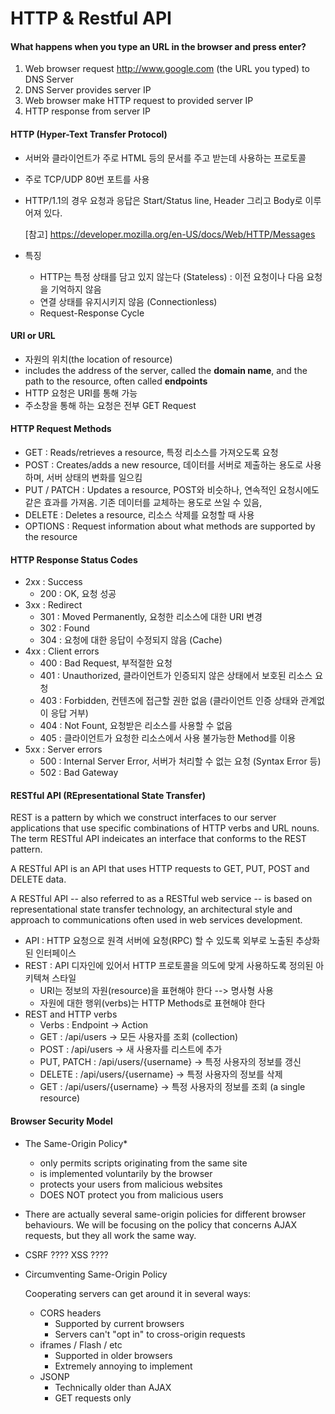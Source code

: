 # HTTP & Restful API



#### What happens when you type an URL in the browser and press enter?

1. Web browser request http://www.google.com (the URL you typed) to DNS Server
2. DNS Server provides server IP
3. Web browser make HTTP request to provided server IP 
4. HTTP response from server IP



#### HTTP (Hyper-Text Transfer Protocol)

* 서버와 클라이언트가 주로 HTML 등의 문서를 주고 받는데 사용하는 프로토콜

* 주로 TCP/UDP 80번 포트를 사용

* HTTP/1.1의 경우 요청과 응답은 Start/Status line, Header 그리고 Body로 이루어져 있다.

  [참고] https://developer.mozilla.org/en-US/docs/Web/HTTP/Messages

* 특징
  * HTTP는 특정 상태를 담고 있지 않는다 (Stateless) : 이전 요청이나 다음 요청을 기억하지 않음
  * 연결 상태를 유지시키지 않음 (Connectionless)
  * Request-Response Cycle



#### URI or URL

* 자원의 위치(the location of resource)
* includes the address of the server, called the **domain name**, and the path to the resource, often called **endpoints**
* HTTP 요청은 URI를 통해 가능
* 주소창을 통해 하는 요청은 전부 GET Request



#### HTTP Request Methods

* GET : Reads/retrieves a resource, 특정 리소스를 가져오도록 요청 
* POST : Creates/adds a new resource, 데이터를 서버로 제출하는 용도로 사용하며, 서버 상태의 변화를 일으킴
* PUT / PATCH : Updates a resource, POST와 비슷하나, 연속적인 요청시에도 같은 효과를 가져옴. 기존 데이터를 교체하는 용도로 쓰일 수 있음, 
* DELETE : Deletes a resource, 리소스 삭제를 요청할 때 사용
* OPTIONS : Request information about what methods are supported by the resource



#### HTTP Response Status Codes

* 2xx : Success
  * 200 : OK, 요청 성공 
* 3xx : Redirect
  * 301 : Moved Permanently, 요청한 리소스에 대한 URI 변경
  * 302 : Found
  * 304 : 요청에 대한 응답이 수정되지 않음 (Cache)
* 4xx : Client errors
  * 400 : Bad Request, 부적절한 요청
  * 401 : Unauthorized, 클라이언트가 인증되지 않은 상태에서 보호된 리소스 요청
  * 403 : Forbidden, 컨텐츠에 접근할 권한 없음 (클라이언트 인증 상태와 관계없이 응답 거부)
  * 404 : Not Fount, 요청받은 리소스를 사용할 수 없음
  * 405 : 클라이언트가 요청한 리소스에서 사용 불가능한 Method를 이용
* 5xx : Server errors
  * 500 : Internal Server Error, 서버가 처리할 수 없는 요청 (Syntax Error 등)
  * 502 : Bad Gateway



#### RESTful API (REpresentational State Transfer)

REST is a pattern by which we construct interfaces to our server applications that use specific combinations of HTTP verbs and URL nouns. The term RESTful API indeicates an interface that conforms to the REST pattern.

A RESTful API is an API that uses HTTP requests to GET, PUT, POST and DELETE data.

A RESTful API -- also referred to as a RESTful web service -- is based on representational state transfer technology, an architectural style and approach to communications often used in web services development.

* API : HTTP 요청으로 원격 서버에 요청(RPC) 할 수 있도록 외부로 노출된 추상화된 인터페이스
* REST : API 디자인에 있어서 HTTP 프로토콜을 의도에 맞게 사용하도록 정의된 아키텍쳐 스타일
  * URI는 정보의 자원(resource)을 표현해야 한다 --> 명사형 사용
  * 자원에 대한 행위(verbs)는 HTTP Methods로 표현해야 한다
* REST and HTTP verbs
  * Verbs : Endpoint -> Action
  * GET : /api/users -> 모든 사용자를 조회 (collection)
  * POST : /api/users -> 새 사용자를 리스트에 추가
  * PUT, PATCH : /api/users/{username} -> 특정 사용자의 정보를 갱신
  * DELETE : /api/users/{username} -> 특정 사용자의 정보를 삭제
  * GET : /api/users/{username} -> 특정 사용자의 정보를 조회 (a single resource)



#### Browser Security Model

* The Same-Origin Policy*

  * only permits scripts originating from the same site
  * is implemented voluntarily by the browser
  * protects your users from malicious websites
  * DOES NOT protect you from malicious users

* There are actually several same-origin policies for different browser behaviours. We will be focusing on the policy that concerns AJAX requests, but they all work the same way.

* CSRF ???? XSS ????

* Circumventing Same-Origin Policy

  Cooperating servers can get around it in several ways:

  * CORS headers
    * Supported by current browsers
    * Servers can't "opt in" to cross-origin requests
  * iframes / Flash / etc
    * Supported in older browsers
    * Extremely annoying to implement
  * JSONP
    * Technically older than AJAX
    * GET requests only
